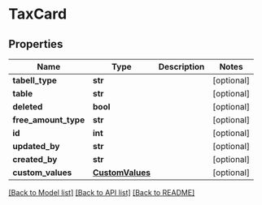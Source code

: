 # TaxCard

## Properties
Name | Type | Description | Notes
------------ | ------------- | ------------- | -------------
**tabell_type** | **str** |  | [optional] 
**table** | **str** |  | [optional] 
**deleted** | **bool** |  | [optional] 
**free_amount_type** | **str** |  | [optional] 
**id** | **int** |  | [optional] 
**updated_by** | **str** |  | [optional] 
**created_by** | **str** |  | [optional] 
**custom_values** | [**CustomValues**](CustomValues.md) |  | [optional] 

[[Back to Model list]](../README.md#documentation-for-models) [[Back to API list]](../README.md#documentation-for-api-endpoints) [[Back to README]](../README.md)

